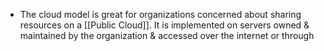 - The cloud model is great for organizations concerned about sharing resources on a [[Public Cloud]]. It is implemented on servers owned & maintained by the organization & accessed over the internet or through